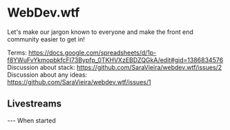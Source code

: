 # WebDev.wtf

Let's make our jargon known to everyone and make the front end community easier to get in!

Terms: https://docs.google.com/spreadsheets/d/1p-f8YWuFvYkmopbkfcFI73Bypfp_0TKHVXzEBDZQGkA/edit#gid=1386834576
Discussion about stack: https://github.com/SaraVieira/webdev.wtf/issues/2
Discussion about any ideas: https://github.com/SaraVieira/webdev.wtf/issues/1


## Livestreams

--- When started

